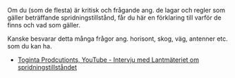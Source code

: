 Om du (som de flesta) är kritisk och frågande ang. de lagar och regler som gäller beträffande spridningstillstånd, får du här en förklaring till varför de finns och vad som gäller. 

Kanske besvarar detta många frågor ang. horisont, skog, väg, antenner etc. som du kan ha.

* [Toginta Prodcutionts, YouTube - Intervju med Lantmäteriet om spridningstillståndet](https://www.youtube.com/watch?v=4bwaJH-mcg0&t=1133s)
